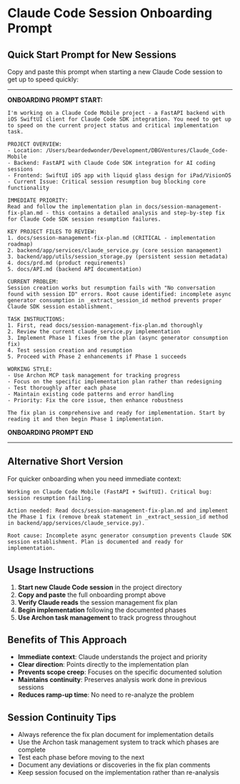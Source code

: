 # Claude Code Session Onboarding Prompt

## Quick Start Prompt for New Sessions

Copy and paste this prompt when starting a new Claude Code session to get up to speed quickly:

---

**ONBOARDING PROMPT START:**

```
I'm working on a Claude Code Mobile project - a FastAPI backend with iOS SwiftUI client for Claude Code SDK integration. You need to get up to speed on the current project status and critical implementation task.

PROJECT OVERVIEW:
- Location: /Users/beardedwonder/Development/DBGVentures/Claude_Code-Mobile
- Backend: FastAPI with Claude Code SDK integration for AI coding sessions
- Frontend: SwiftUI iOS app with liquid glass design for iPad/VisionOS
- Current Issue: Critical session resumption bug blocking core functionality

IMMEDIATE PRIORITY:
Read and follow the implementation plan in docs/session-management-fix-plan.md - this contains a detailed analysis and step-by-step fix for Claude Code SDK session resumption failures.

KEY PROJECT FILES TO REVIEW:
1. docs/session-management-fix-plan.md (CRITICAL - implementation roadmap)
2. backend/app/services/claude_service.py (core session management)
3. backend/app/utils/session_storage.py (persistent session metadata)
4. docs/prd.md (product requirements)
5. docs/API.md (backend API documentation)

CURRENT PROBLEM:
Session creation works but resumption fails with "No conversation found with session ID" errors. Root cause identified: incomplete async generator consumption in _extract_session_id method prevents proper Claude SDK session establishment.

TASK INSTRUCTIONS:
1. First, read docs/session-management-fix-plan.md thoroughly
2. Review the current claude_service.py implementation
3. Implement Phase 1 fixes from the plan (async generator consumption fix)
4. Test session creation and resumption
5. Proceed with Phase 2 enhancements if Phase 1 succeeds

WORKING STYLE:
- Use Archon MCP task management for tracking progress
- Focus on the specific implementation plan rather than redesigning
- Test thoroughly after each phase
- Maintain existing code patterns and error handling
- Priority: Fix the core issue, then enhance robustness

The fix plan is comprehensive and ready for implementation. Start by reading it and then begin Phase 1 implementation.
```

**ONBOARDING PROMPT END**

---

## Alternative Short Version

For quicker onboarding when you need immediate context:

```
Working on Claude Code Mobile (FastAPI + SwiftUI). Critical bug: session resumption failing.

Action needed: Read docs/session-management-fix-plan.md and implement the Phase 1 fix (remove break statement in _extract_session_id method in backend/app/services/claude_service.py).

Root cause: Incomplete async generator consumption prevents Claude SDK session establishment. Plan is documented and ready for implementation.
```

## Usage Instructions

1. **Start new Claude Code session** in the project directory
2. **Copy and paste** the full onboarding prompt above
3. **Verify Claude reads** the session management fix plan
4. **Begin implementation** following the documented phases
5. **Use Archon task management** to track progress throughout

## Benefits of This Approach

- **Immediate context**: Claude understands the project and priority
- **Clear direction**: Points directly to the implementation plan
- **Prevents scope creep**: Focuses on the specific documented solution
- **Maintains continuity**: Preserves analysis work done in previous sessions
- **Reduces ramp-up time**: No need to re-analyze the problem

## Session Continuity Tips

- Always reference the fix plan document for implementation details
- Use the Archon task management system to track which phases are complete
- Test each phase before moving to the next
- Document any deviations or discoveries in the fix plan comments
- Keep session focused on the implementation rather than re-analysis